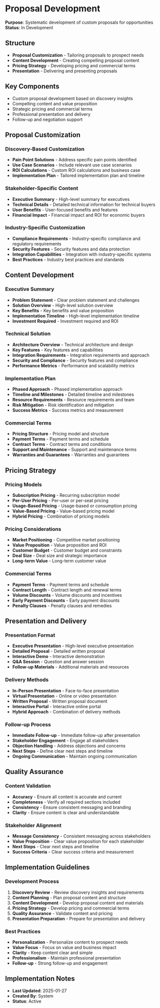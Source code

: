 # Proposal Development
**Purpose**: Systematic development of custom proposals for opportunities  
**Status**: In Development

## Structure
- **Proposal Customization** - Tailoring proposals to prospect needs
- **Content Development** - Creating compelling proposal content
- **Pricing Strategy** - Developing pricing and commercial terms
- **Presentation** - Delivering and presenting proposals

## Key Components
- Custom proposal development based on discovery insights
- Compelling content and value proposition
- Strategic pricing and commercial terms
- Professional presentation and delivery
- Follow-up and negotiation support

## Proposal Customization

### Discovery-Based Customization
- **Pain Point Solutions** - Address specific pain points identified
- **Use Case Scenarios** - Include relevant use case scenarios
- **ROI Calculations** - Custom ROI calculations and business case
- **Implementation Plan** - Tailored implementation plan and timeline

### Stakeholder-Specific Content
- **Executive Summary** - High-level summary for executives
- **Technical Details** - Detailed technical information for technical buyers
- **User Benefits** - User-focused benefits and features
- **Financial Impact** - Financial impact and ROI for economic buyers

### Industry-Specific Customization
- **Compliance Requirements** - Industry-specific compliance and regulatory requirements
- **Security Features** - Security features and data protection
- **Integration Capabilities** - Integration with industry-specific systems
- **Best Practices** - Industry best practices and standards

## Content Development

### Executive Summary
- **Problem Statement** - Clear problem statement and challenges
- **Solution Overview** - High-level solution overview
- **Key Benefits** - Key benefits and value proposition
- **Implementation Timeline** - High-level implementation timeline
- **Investment Required** - Investment required and ROI

### Technical Solution
- **Architecture Overview** - Technical architecture and design
- **Key Features** - Key features and capabilities
- **Integration Requirements** - Integration requirements and approach
- **Security and Compliance** - Security features and compliance
- **Performance Metrics** - Performance and scalability metrics

### Implementation Plan
- **Phased Approach** - Phased implementation approach
- **Timeline and Milestones** - Detailed timeline and milestones
- **Resource Requirements** - Resource requirements and team
- **Risk Mitigation** - Risk identification and mitigation
- **Success Metrics** - Success metrics and measurement

### Commercial Terms
- **Pricing Structure** - Pricing model and structure
- **Payment Terms** - Payment terms and schedule
- **Contract Terms** - Contract terms and conditions
- **Support and Maintenance** - Support and maintenance terms
- **Warranties and Guarantees** - Warranties and guarantees

## Pricing Strategy

### Pricing Models
- **Subscription Pricing** - Recurring subscription model
- **Per-User Pricing** - Per-user or per-seat pricing
- **Usage-Based Pricing** - Usage-based or consumption pricing
- **Value-Based Pricing** - Value-based pricing model
- **Hybrid Pricing** - Combination of pricing models

### Pricing Considerations
- **Market Positioning** - Competitive market positioning
- **Value Proposition** - Value proposition and ROI
- **Customer Budget** - Customer budget and constraints
- **Deal Size** - Deal size and strategic importance
- **Long-term Value** - Long-term customer value

### Commercial Terms
- **Payment Terms** - Payment terms and schedule
- **Contract Length** - Contract length and renewal terms
- **Volume Discounts** - Volume discounts and incentives
- **Early Payment Discounts** - Early payment discounts
- **Penalty Clauses** - Penalty clauses and remedies

## Presentation and Delivery

### Presentation Format
- **Executive Presentation** - High-level executive presentation
- **Detailed Proposal** - Detailed written proposal
- **Interactive Demo** - Interactive demonstration
- **Q&A Session** - Question and answer session
- **Follow-up Materials** - Additional materials and resources

### Delivery Methods
- **In-Person Presentation** - Face-to-face presentation
- **Virtual Presentation** - Online or video presentation
- **Written Proposal** - Written proposal document
- **Interactive Portal** - Interactive online portal
- **Hybrid Approach** - Combination of delivery methods

### Follow-up Process
- **Immediate Follow-up** - Immediate follow-up after presentation
- **Stakeholder Engagement** - Engage all stakeholders
- **Objection Handling** - Address objections and concerns
- **Next Steps** - Define clear next steps and timeline
- **Ongoing Communication** - Maintain ongoing communication

## Quality Assurance

### Content Validation
- **Accuracy** - Ensure all content is accurate and current
- **Completeness** - Verify all required sections included
- **Consistency** - Ensure consistent messaging and branding
- **Clarity** - Ensure content is clear and understandable

### Stakeholder Alignment
- **Message Consistency** - Consistent messaging across stakeholders
- **Value Proposition** - Clear value proposition for each stakeholder
- **Next Steps** - Clear next steps and timeline
- **Success Criteria** - Clear success criteria and measurement

## Implementation Guidelines

### Development Process
1. **Discovery Review** - Review discovery insights and requirements
2. **Content Planning** - Plan proposal content and structure
3. **Content Development** - Develop proposal content and materials
4. **Pricing Strategy** - Develop pricing and commercial terms
5. **Quality Assurance** - Validate content and pricing
6. **Presentation Preparation** - Prepare for presentation and delivery

### Best Practices
- **Personalization** - Personalize content to prospect needs
- **Value Focus** - Focus on value and business impact
- **Clarity** - Keep content clear and simple
- **Professionalism** - Maintain professional presentation
- **Follow-up** - Strong follow-up and engagement

## Implementation Notes
- **Last Updated**: 2025-01-27
- **Created By**: System
- **Status**: Active

